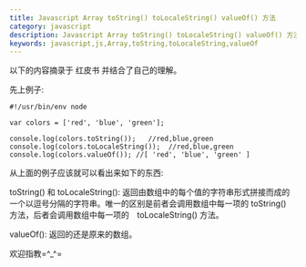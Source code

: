 ```yaml
---
title: Javascript Array toString() toLocaleString() valueOf() 方法
category: javascript
description: Javascript Array toString() toLocaleString() valueOf() 方法学习总结
keywords: javascript,js,Array,toString,toLocaleString,valueOf
---
```


以下的内容摘录于 红皮书 并结合了自己的理解。

先上例子:

    #!/usr/bin/env node
    
    var colors = ['red', 'blue', 'green'];
    
    console.log(colors.toString());   //red,blue,green
    console.log(colors.toLocaleString());  //red,blue,green
    console.log(colors.valueOf()); //[ 'red', 'blue', 'green' ]
    
从上面的例子应该就可以看出来如下的东西:

toString() 和 toLocaleString(): 返回由数组中的每个值的字符串形式拼接而成的一个以逗号分隔的字符串。唯一的区别是前者会调用数组中每一项的 toString() 方法，后者会调用数组中每一项的　toLocaleString() 方法。

valueOf(): 返回的还是原来的数组。

欢迎指教=^_^=
